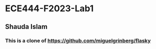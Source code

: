 # ECE444-F2023-Lab1

## Shauda Islam

### This is a clone of https://github.com/miguelgrinberg/flasky
